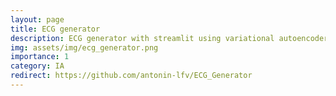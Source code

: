```yaml
---
layout: page
title: ECG generator
description: ECG generator with streamlit using variational autoencoder
img: assets/img/ecg_generator.png
importance: 1
category: IA
redirect: https://github.com/antonin-lfv/ECG_Generator
---
```

